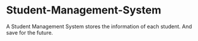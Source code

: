 # Student-Management-System
A Student Management System stores the information of each student. And save for the future.
